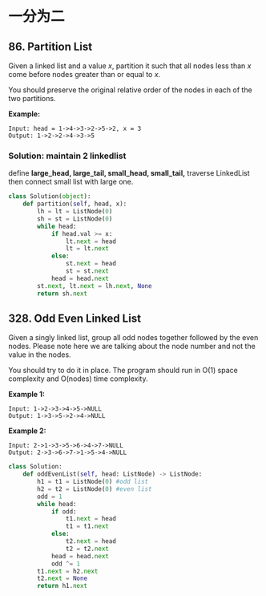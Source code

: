 # 一分为二

## 86. Partition List

Given a linked list and a value _x_, partition it such that all nodes less than _x_ come before nodes greater than or equal to _x_.

You should preserve the original relative order of the nodes in each of the two partitions.

**Example:**

```text
Input: head = 1->4->3->2->5->2, x = 3
Output: 1->2->2->4->3->5
```

### Solution: maintain 2 linkedlist

define **large\_head, large\_tail, small\_head, small\_tail,** traverse LinkedList then connect small list with large one.

```python
class Solution(object):
    def partition(self, head, x):
        lh = lt = ListNode(0)
        sh = st = ListNode(0)
        while head:
            if head.val >= x:
                lt.next = head
                lt = lt.next
            else:
                st.next = head
                st = st.next
            head = head.next
        st.next, lt.next = lh.next, None
        return sh.next
```

## 328. Odd Even Linked List

Given a singly linked list, group all odd nodes together followed by the even nodes. Please note here we are talking about the node number and not the value in the nodes.

You should try to do it in place. The program should run in O\(1\) space complexity and O\(nodes\) time complexity.

**Example 1:**

```text
Input: 1->2->3->4->5->NULL
Output: 1->3->5->2->4->NULL
```

**Example 2:**

```text
Input: 2->1->3->5->6->4->7->NULL
Output: 2->3->6->7->1->5->4->NULL
```

```python
class Solution:
    def oddEvenList(self, head: ListNode) -> ListNode:
        h1 = t1 = ListNode(0) #odd list
        h2 = t2 = ListNode(0) #even list
        odd = 1
        while head:
            if odd:
                t1.next = head
                t1 = t1.next
            else:
                t2.next = head
                t2 = t2.next
            head = head.next
            odd ^= 1
        t1.next = h2.next
        t2.next = None
        return h1.next
```

